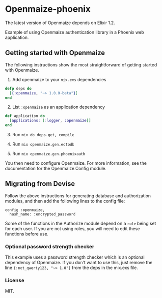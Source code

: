 # Openmaize-phoenix

The latest version of Openmaize depends on Elixir 1.2.

Example of using Openmaize authentication library in a Phoenix web
application.

## Getting started with Openmaize

The following instructions show the most straightforward of getting started
with Openmaize.

1. Add openmaize to your `mix.exs` dependencies

  ```elixir
  defp deps do
    [{:openmaize, "~> 1.0.0-beta"}]
  end
  ```

2. List `:openmaize` as an application dependency

  ```elixir
  def application do
    [applications: [:logger, :openmaize]]
  end
  ```

3. Run `mix do deps.get, compile`

4. Run `mix openmaize.gen.ectodb`

5. Run `mix openmaize.gen.phoenixauth`

You then need to configure Openmaize. For more information, see the documentation
for the Openmaize.Config module.

## Migrating from Devise

Follow the above instructions for generating database and authorization
modules, and then add the following lines to the config file:

    config :openmaize,
      hash_name: :encrypted_password

Some of the functions in the Authorize module depend on a `role` being
set for each user. If you are not using roles, you will need to edit
these functions before use.

### Optional password strength checker

This example uses a password strength checker which is an optional dependency of
Openmaize. If you don't want to use this, just remove the line `{:not_qwerty123, "~> 1.0"}`
from the deps in the mix.exs file.

### License

MIT.

